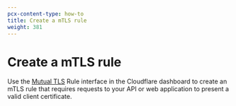 ```yaml
---
pcx-content-type: how-to
title: Create a mTLS rule
weight: 381
---
```


# Create a mTLS rule

Use the [Mutual TLS](/api-shield/security/mtls/configure) Rule interface in the Cloudflare dashboard to create an mTLS rule that requires requests to your API or web application to present a valid client certificate.
